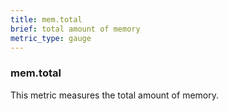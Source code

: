 ```yaml
---
title: mem.total
brief: total amount of memory
metric_type: gauge
---
```

### mem.total

This metric measures the total amount of memory.
